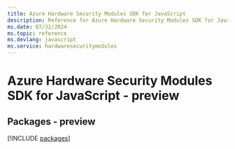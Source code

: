 ```yaml
---
title: Azure Hardware Security Modules SDK for JavaScript
description: Reference for Azure Hardware Security Modules SDK for JavaScript
ms.date: 07/31/2024
ms.topic: reference
ms.devlang: javascript
ms.service: hardwaresecuritymodules
---
```

# Azure Hardware Security Modules SDK for JavaScript - preview
## Packages - preview
[!INCLUDE [packages](hardware-security-modules-index.md)]